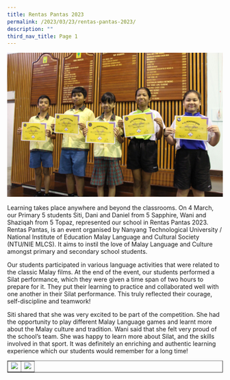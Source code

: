 ```yaml
---
title: Rentas Pantas 2023
permalink: /2023/03/23/rentas-pantas-2023/
description: ""
third_nav_title: Page 1
---
```

<img src="/images/rentas1.jpg">
<p>Learning takes place anywhere and beyond the classrooms. On 4 March, our Primary 5 students Siti, Dani and Daniel from 5 Sapphire, Wani and Shaziqah from 5 Topaz, represented our school in Rentas Pantas 2023. Rentas Pantas, is an event organised by Nanyang Technological University / National Institute of Education Malay Language and Cultural Society (NTU/NIE MLCS). It aims to instil the love of Malay Language and Culture amongst primary and secondary school students.</p>
<p>Our students participated in various language activities that were related to the classic Malay films. At the end of the event, our students performed a Silat performance, which they were given a time span of two hours to prepare for it. They put their learning to practice and collaborated well with one another in their Silat performance. This truly reflected their courage, self-discipline and teamwork!</p>
<p>Siti shared that she was very excited to be part of the competition. She had the opportunity to play different Malay Language games and learnt more about the Malay culture and tradition. Wani said that she felt very proud of the school’s team. She was happy to learn more about Silat, and the skills involved in that sport. It was definitely an enriching and authentic learning experience which our students would remember for a long time!</p>
<table border="1" style="border-collapse: collapse; width: 100%;">
<tbody>
<tr>
<td style="width: 50%;"><img src="/images/rentas2.jpg"></td>
<td style="width: 50%;"><img src="/images/rentas3.jpg"></td>
</tr>
</tbody>
</table>